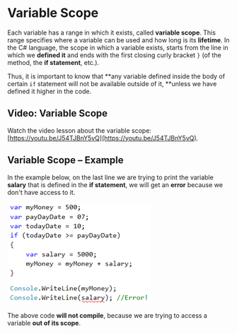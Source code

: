 # Variable Scope

Each variable has a range in which it exists, called **variable scope**. This range specifies where a variable can be used and how long is its **lifetime**. In the C\# language, the scope in which a variable exists, starts from the line in which we **defined it** and ends with the first closing curly bracket `}` \(of the method, the **if statement**, etc.\).

Thus, it is important to know that **any variable defined inside the body of certain `if` statement will not be available outside of it, **unless we have defined it higher in the code.

## Video: Variable Scope

Watch the video lesson about the variable scope: [https://youtu.be/J54TJBnY5vQ](https://youtu.be/J54TJBnY5vQ).

## Variable Scope – Example

In the example below, on the last line we are trying to print the variable **salary** that is defined in the **if statement**, we will get an **error** because we don't have access to it.

![](/assets/chapter-3-images/00.Variable-scope-01.png)

The above code **will not compile**, because we are trying to access a variable **out of its scope**.

